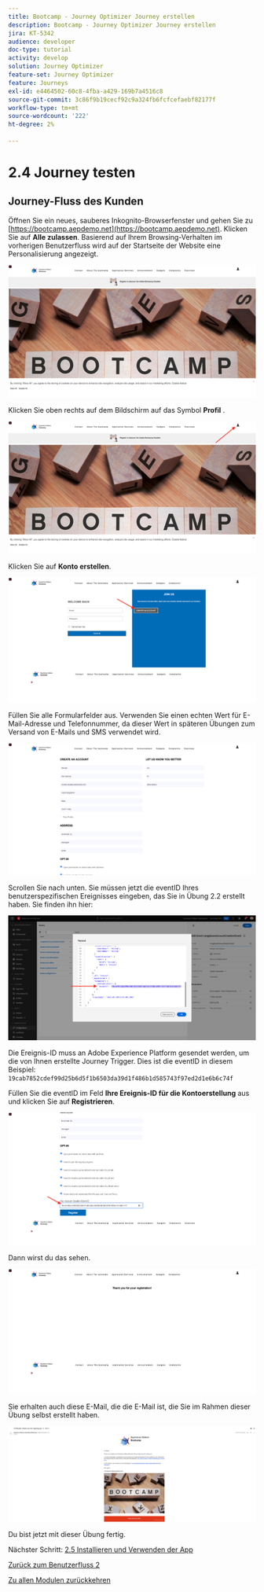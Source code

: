 ```yaml
---
title: Bootcamp - Journey Optimizer Journey erstellen
description: Bootcamp - Journey Optimizer Journey erstellen
jira: KT-5342
audience: developer
doc-type: tutorial
activity: develop
solution: Journey Optimizer
feature-set: Journey Optimizer
feature: Journeys
exl-id: e4464502-60c8-4fba-a429-169b7a4516c8
source-git-commit: 3c86f9b19cecf92c9a324fb6fcfcefaebf82177f
workflow-type: tm+mt
source-wordcount: '222'
ht-degree: 2%

---
```


# 2.4 Journey testen

## Journey-Fluss des Kunden

Öffnen Sie ein neues, sauberes Inkognito-Browserfenster und gehen Sie zu [https://bootcamp.aepdemo.net](https://bootcamp.aepdemo.net). Klicken Sie auf **Alle zulassen**. Basierend auf Ihrem Browsing-Verhalten im vorherigen Benutzerfluss wird auf der Startseite der Website eine Personalisierung angezeigt.

![DSN](./images/web8a.png)

Klicken Sie oben rechts auf dem Bildschirm auf das Symbol **Profil** .

![Demo](./images/web8b.png)

Klicken Sie auf **Konto erstellen**.

![Demo](./images/pv5.png)

Füllen Sie alle Formularfelder aus. Verwenden Sie einen echten Wert für E-Mail-Adresse und Telefonnummer, da dieser Wert in späteren Übungen zum Versand von E-Mails und SMS verwendet wird.

![Demo](./images/pv7a.png)

Scrollen Sie nach unten. Sie müssen jetzt die eventID Ihres benutzerspezifischen Ereignisses eingeben, das Sie in Übung 2.2 erstellt haben. Sie finden ihn hier:

![ACOP](./images/payloadeventID.png)

Die Ereignis-ID muss an Adobe Experience Platform gesendet werden, um die von Ihnen erstellte Journey Trigger. Dies ist die eventID in diesem Beispiel: `19cab7852cdef99d25b6d5f1b6503da39d1f486b1d585743f97ed2d1e6b6c74f`

Füllen Sie die eventID im Feld **Ihre Ereignis-ID für die Kontoerstellung** aus und klicken Sie auf **Registrieren**.

![Demo](./images/pv8a.png)

Dann wirst du das sehen.

![Demo](./images/pv9.png)

Sie erhalten auch diese E-Mail, die die E-Mail ist, die Sie im Rahmen dieser Übung selbst erstellt haben.

![Demo](./images/pv10a.png)

Du bist jetzt mit dieser Übung fertig.

Nächster Schritt: [2.5 Installieren und Verwenden der App](./ex5.md)

[Zurück zum Benutzerfluss 2](./uc2.md)

[Zu allen Modulen zurückkehren](../../overview.md)
